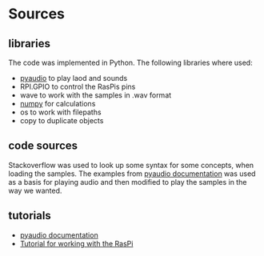 # Sources
<!-- TODO list libraries/tutorials/code sources that you used (including links) – in particular, please point out files wherein the code was not implemented by you. -->

## libraries
The code was implemented in Python. The following libraries where used:
* [pyaudio](https://pypi.org/project/PyAudio/) to play laod and sounds
* RPI.GPIO to control the RasPis pins
* wave to work with the samples in .wav format
* [numpy](https://pypi.org/project/numpy/) for calculations
* os to work with filepaths
* copy to duplicate objects

## code sources
Stackoverflow was used to look up some syntax for some concepts, when loading the samples. 
The examples from [pyaudio documentation](https://people.csail.mit.edu/hubert/pyaudio/docs/) was used as a basis for playing audio and then modified to play the samples in the way we wanted.


## tutorials
* [pyaudio documentation](https://people.csail.mit.edu/hubert/pyaudio/docs/)
* [Tutorial for working with the RasPi](https://tutorials-raspberrypi.de/raspberry-pi-gpio-erklaerung-beginner-programmierung-lernen/)

